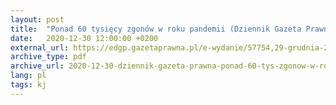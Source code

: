 ```yaml
---
layout: post
title:  "Ponad 60 tysięcy zgonów w roku pandemii (Dziennik Gazeta Prawna)"
date:   2020-12-30 12:00:00 +0200
external_url: https://edgp.gazetaprawna.pl/e-wydanie/57754,29-grudnia-2020/72176,Dziennik-Gazeta-Prawna/745010,Ponad-60-tys.-zgonow-w-roku-pandemii.html
archive_type: pdf
archive_url: 2020-12-30-dziennik-gazeta-prawna-ponad-60-tys-zgonow-w-roku.pdf
lang: pl
tags: kj
---
```

